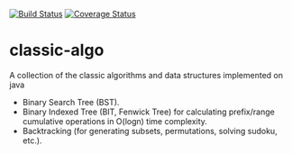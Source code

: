 [![Build Status](https://secure.travis-ci.org/dpaukov/classic-algo.svg)](http://travis-ci.org/dpaukov/classic-algo)
[![Coverage Status](https://coveralls.io/repos/github/dpaukov/classic-algo/badge.svg?branch=master)](https://coveralls.io/github/dpaukov/classic-algo?branch=master)

# classic-algo
A collection of the classic algorithms and data structures implemented on java

- Binary Search Tree (BST).
- Binary Indexed Tree (BIT, Fenwick Tree) for calculating prefix/range cumulative operations in 
  O(logn) time complexity.
- Backtracking (for generating subsets, permutations, solving sudoku, etc.).

